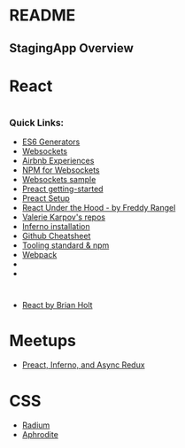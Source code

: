 # README

## StagingApp Overview

# React
#
### Quick Links:
 * [ES6 Generators](http://thecodebarbarian.com/introducing-80-20-guide-to-es2015-generators)
 * [Websockets](https://www.html5rocks.com/en/tutorials/websockets/basics/)
 * [Airbnb Experiences](https://www.airbnb.com/experiences/870?source=p1)
 * [NPM for Websockets](https://www.npmjs.com/package/websocket)
 * [Websockets sample](https://blog.idrsolutions.com/2013/12/websockets-an-introduction/)
 * [Preact getting-started](https://preactjs.com/guide/getting-started)
 * [Preact Setup](https://download.github.io/preact-layout/docs/getting-started/Setup.html)
 * [React Under the Hood - by Freddy Rangel](file:///Users/Downloads/reactunderthehood.pdf)
 * [Valerie Karpov's repos](https://github.com/vkarpov15?tab=repositories)
 * [Inferno installation](https://infernojs.org/docs/guides/installation)
 * [Github Cheatsheet](https://github.com/JoeyTravel/github-cheat-sheet)
 * [Tooling standard & npm](https://btholt.github.io/complete-intro-to-react/2016/01/04/tooling.html)
 * [Webpack](http://webpack.github.io)
 * []()
 * []()
 
#
 * [React by Brian Holt](https://btholt.github.io/complete-intro-to-react/all.html)
 
# Meetups
 * [Preact, Inferno, and Async Redux](https://www.meetup.com/jsmeetup/events/236129357/)

# CSS
 * [Radium](http://formidable.com/open-source/radium/)
 * [Aphrodite](https://github.com/Khan/aphrodite)
